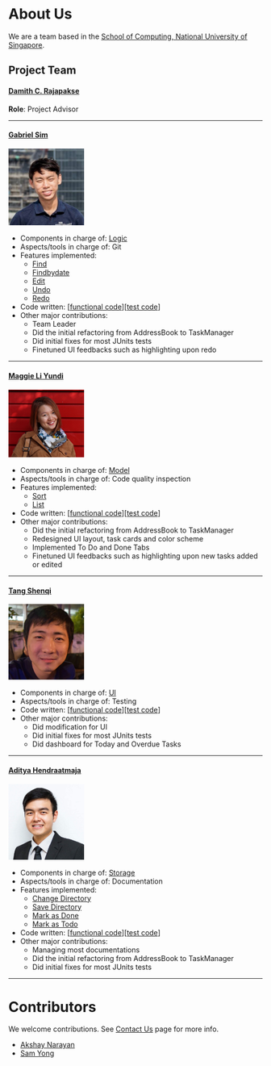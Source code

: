 # About Us

We are a team based in the [School of Computing, National University of Singapore](http://www.comp.nus.edu.sg).

## Project Team

#### [Damith C. Rajapakse](http://www.comp.nus.edu.sg/~damithch) <br>
**Role**: Project Advisor

-----

#### [Gabriel Sim](http://github.com/gabrielsim1993)
<img src="images/gabriel.png" width="150"><br>
* Components in charge of: [Logic](https://github.com/CS2103JAN2017-F12-B3/main/blob/master/docs/DeveloperGuide.md#23-logic-component)
* Aspects/tools in charge of: Git
* Features implemented:
   * [Find](https://github.com/CS2103JAN2017-F12-B3/main/blob/master/docs/UserGuide.md#110-finding-all-tasks-containing-any-keyword-in-their-task-title--description--tags-find)
   * [Findbydate](https://github.com/CS2103JAN2017-F12-B3/main/blob/master/docs/UserGuide.md#238-find-tasks-by-date-findbydate)
   * [Edit](https://github.com/CS2103JAN2017-F12-B3/main/blob/master/docs/UserGuide.md#96-editing-a-task--edit)
   * [Undo](https://github.com/CS2103JAN2017-F12-B3/main/blob/master/docs/UserGuide.md#206-undo-the-last-user-command-that-changes-data-undo)
   * [Redo](https://github.com/CS2103JAN2017-F12-B3/main/blob/master/docs/UserGuide.md#221-redo-the-last-undo-command-redo)
* Code written: [[functional code](https://github.com/CS2103JAN2017-F12-B3/main/blob/master/collated/main/A0140032E.md)][[test code](https://github.com/CS2103JAN2017-F12-B3/main/blob/master/collated/test/A0140032E.md)]
* Other major contributions:
  * Team Leader
  * Did the initial refactoring from AddressBook to TaskManager
  * Did initial fixes for most JUnits tests
  * Finetuned UI feedbacks such as highlighting upon redo

-----

#### [Maggie Li Yundi](http://github.com/maggiemeow)
<img src="images/maggiemeow.png" width="150"><br>
* Components in charge of: [Model](https://github.com/CS2103JAN2017-F12-B3/main/blob/master/docs/DeveloperGuide.md#24-model-component)
* Aspects/tools in charge of: Code quality inspection
* Features implemented:
   * [Sort](https://github.com/CS2103JAN2017-F12-B3/main/blob/master/docs/UserGuide.md#143-sorting-tasks--sort)
   * [List](https://github.com/CS2103JAN2017-F12-B3/main/blob/master/docs/UserGuide.md#62-listing-tasks--list)
* Code written: [[functional code](https://github.com/CS2103JAN2017-F12-B3/main/blob/master/collated/main/A0131278H.md)][[test code](https://github.com/CS2103JAN2017-F12-B3/main/blob/master/collated/test/A0131278H.md)]
* Other major contributions:
  * Did the initial refactoring from AddressBook to TaskManager
  * Redesigned UI layout, task cards and color scheme
  * Implemented To Do and Done Tabs
  * Finetuned UI feedbacks such as highlighting upon new tasks added or edited

-----

#### [Tang Shenqi](http://github.com/tangshenqi)
<img src="images/shenqit.png" width="150"><br>
* Components in charge of: [UI](https://github.com/CS2103JAN2017-F12-B3/main/blob/master/docs/DeveloperGuide.md#22-ui-component)
* Aspects/tools in charge of: Testing
* Code written: [[functional code](https://github.com/CS2103JAN2017-F12-B3/main/blob/master/collated/main/A0114523U.md)][[test code](https://github.com/CS2103JAN2017-F12-B3/main/blob/master/collated/test/A0114523U.md)]
* Other major contributions:
  * Did modification for UI
  * Did initial fixes for most JUnits tests
  * Did dashboard for Today and Overdue Tasks

-----

#### [Aditya Hendraatmaja](https://github.com/ahendraatmaja)
<img src="images/aditya.jpg" width="150"><br>
* Components in charge of: [Storage](https://github.com/CS2103JAN2017-F12-B3/main/blob/master/docs/DeveloperGuide.md#storage-component)
* Aspects/tools in charge of: Documentation
* Features implemented:
   * [Change Directory](https://github.com/CS2103JAN2017-F12-B3/main/blob/master/docs/UserGuide.md#212-change-the-directory-of-the-task-manager--load-or-open)
   * [Save Directory](https://github.com/CS2103JAN2017-F12-B3/main/blob/master/docs/UserGuide.md#213-save-the-task-manager-to-a-specified-directory-save-or--saveas)
   * [Mark as Done](https://github.com/CS2103JAN2017-F12-B3/main/blob/master/docs/UserGuide.md#250-marking-a-task-as-done--done-or-complete-or-finish)
   * [Mark as Todo](https://github.com/CS2103JAN2017-F12-B3/main/blob/master/docs/UserGuide.md#268-marking-a-task-as-todo--undone-or-revert)
* Code written: [[functional code](https://github.com/CS2103JAN2017-F12-B3/main/blob/master/collated/main/A0114269E.md)][[test code](https://github.com/CS2103JAN2017-F12-B3/main/blob/master/collated/test/A0114269E.md)]
* Other major contributions:
  * Managing most documentations
  * Did the initial refactoring from AddressBook to TaskManager
  * Did initial fixes for most JUnits tests

 -----

# Contributors

We welcome contributions. See [Contact Us](ContactUs.md) page for more info.

* [Akshay Narayan](https://github.com/se-edu/addressbook-level4/pulls?q=is%3Apr+author%3Aokkhoy)
* [Sam Yong](https://github.com/se-edu/addressbook-level4/pulls?q=is%3Apr+author%3Amauris)
